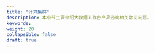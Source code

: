 ```yaml
---
title: "计算集群"
description: 本小节主要介绍大数据工作台产品咨询相关常见问题。 
keywords: 
weight: 20
collapsible: false
draft: true
---
```





